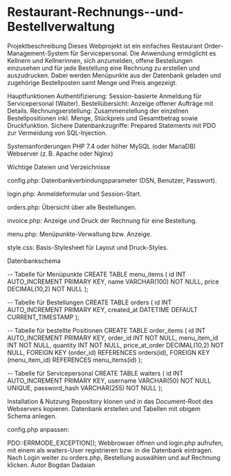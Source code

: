 # Restaurant-Rechnungs--und-Bestellverwaltung

Projektbeschreibung
Dieses Webprojekt ist ein einfaches Restaurant Order-Management-System für Servicepersonal. Die Anwendung ermöglicht es Kellnern und Kellnerinnen, sich anzumelden, offene Bestellungen einzusehen und für jede Bestellung eine Rechnung zu erstellen und auszudrucken. Dabei werden Menüpunkte aus der Datenbank geladen und zugehörige Bestellposten samt Menge und Preis angezeigt.

Hauptfunktionen
Authentifizierung: Session-basierte Anmeldung für Servicepersonal (Waiter).
Bestellübersicht: Anzeige offener Aufträge mit Details.
Rechnungserstellung: Zusammenstellung der einzelnen Bestellpositionen inkl. Menge, Stückpreis und Gesamtbetrag sowie Druckfunktion.
Sichere Datenbankzugriffe: Prepared Statements mit PDO zur Vermeidung von SQL-Injection.

Systemanforderungen
PHP 7.4 oder höher
MySQL (oder MariaDB)
Webserver (z. B. Apache oder Nginx)


Wichtige Dateien und Verzeichnisse

config.php: Datenbankverbindungsparameter (DSN, Benutzer, Passwort).

login.php: Anmeldeformular und Session-Start.

orders.php: Übersicht über alle Bestellungen.

invoice.php: Anzeige und Druck der Rechnung für eine Bestellung.

menu.php: Menüpunkte-Verwaltung bzw. Anzeige.

style.css: Basis-Stylesheet für Layout und Druck-Styles.

Datenbankschema

-- Tabelle für Menüpunkte
CREATE TABLE menu_items (
  id INT AUTO_INCREMENT PRIMARY KEY,
  name VARCHAR(100) NOT NULL,
  price DECIMAL(10,2) NOT NULL
);

-- Tabelle für Bestellungen
CREATE TABLE orders (
  id INT AUTO_INCREMENT PRIMARY KEY,
  created_at DATETIME DEFAULT CURRENT_TIMESTAMP
);

-- Tabelle für bestellte Positionen
CREATE TABLE order_items (
  id INT AUTO_INCREMENT PRIMARY KEY,
  order_id INT NOT NULL,
  menu_item_id INT NOT NULL,
  quantity INT NOT NULL,
  price_at_order DECIMAL(10,2) NOT NULL,
  FOREIGN KEY (order_id) REFERENCES orders(id),
  FOREIGN KEY (menu_item_id) REFERENCES menu_items(id)
);

-- Tabelle für Servicepersonal
CREATE TABLE waiters (
  id INT AUTO_INCREMENT PRIMARY KEY,
  username VARCHAR(50) NOT NULL UNIQUE,
  password_hash VARCHAR(255) NOT NULL
);

Installation & Nutzung
Repository klonen und in das Document-Root des Webservers kopieren.
Datenbank erstellen und Tabellen mit obigem Schema anlegen.

config.php anpassen:
<?php
// config.php
\$dsn = 'mysql:host=localhost;dbname=restaurant';
\$user = 'dbuser';
\$pass = 'dbpassword';
\$pdo = new PDO(\$dsn, \$user, \$pass, [PDO::ATTR_ERRMODE => PDO::ERRMODE_EXCEPTION]);

Webbrowser öffnen und login.php aufrufen, mit einem als waiters-User registrieren bzw. in die Datenbank eintragen.
Nach Login weiter zu orders.php, Bestellung auswählen und auf Rechnung klicken.

Autor
Bogdan Dadaian
